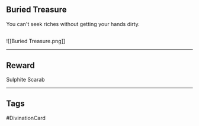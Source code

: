 ## Buried Treasure
You can't seek riches without getting your hands dirty.
## 
![[Buried Treasure.png]]

---
## Reward
Sulphite Scarab

---
## Tags
#DivinationCard